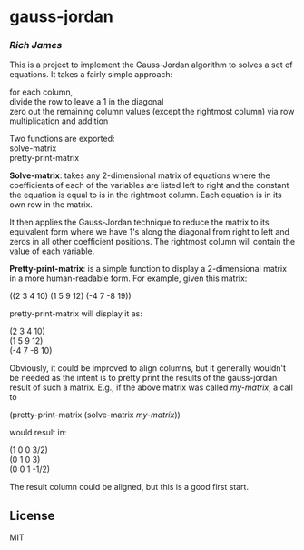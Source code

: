 # gauss-jordan
### _Rich James_

This is a project to implement the Gauss-Jordan algorithm to solves a set of equations.
It takes a fairly simple approach:

  for each column,\
    divide the row to leave a 1 in the diagonal\
    zero out the remaining column values (except the rightmost column) via row
	  multiplication and addition
	  
Two functions are exported:\
 solve-matrix\
 pretty-print-matrix
 
**Solve-matrix**: takes any 2-dimensional matrix of equations where the coefficients of each of the variables are listed left to right and the constant the equation is equal to is in the rightmost column.  Each equation is in its own row in the matrix.

It then applies the Gauss-Jordan technique to reduce the matrix to its equivalent form where we have 1's along the diagonal from right to left and zeros in all other coefficient positions.  The rightmost column will contain the value of each variable.

**Pretty-print-matrix**: is a simple function to display a 2-dimensional matrix in a more human-readable form. For example, given this matrix: 

 ((2 3 4 10) (1 5 9 12) (-4 7 -8 19))

pretty-print-matrix will display it as:

 (2 3 4 10)\
 (1 5 9 12)\
 (-4 7 -8 10)
 
Obviously, it could be improved to align columns, but it generally wouldn't be needed as the intent is to pretty print the results of the gauss-jordan result of such a matrix.  E.g., if the above matrix was called *my-matrix*, a call to

(pretty-print-matrix (solve-matrix *my-matrix*))

would result in:

 (1 0 0 3/2)\
 (0 1 0 3)\
 (0 0 1 -1/2)

The result column could be aligned, but this is a good first start.

## License

MIT

